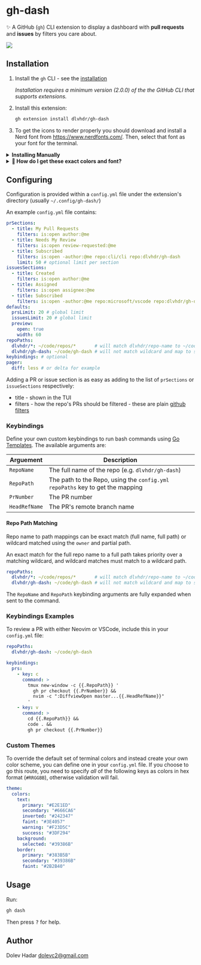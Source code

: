 # gh-dash

✨ A GitHub (`gh`) CLI extension to display a dashboard with **pull requests** and **issues** by filters you care about.

<img src="https://user-images.githubusercontent.com/6196971/198704107-6775a0ba-669d-418b-9ae9-59228aaa84d1.gif" />

## Installation

1. Install the `gh` CLI - see the [installation](https://github.com/cli/cli#installation)

   _Installation requires a minimum version (2.0.0) of the the GitHub CLI that supports extensions._

2. Install this extension:

   ```sh
   gh extension install dlvhdr/gh-dash
   ```

3. To get the icons to render properly you should download and install a Nerd font from https://www.nerdfonts.com/.
   Then, select that font as your font for the terminal.

<details>
   <summary><strong>Installing Manually</strong></summary>

> If you want to install this extension **manually**, follow these steps:

1. Clone the repo

   ```bash
   # git
   git clone https://github.com/dlvhdr/gh-dash

   # GitHub CLI
   gh repo clone dlvhdr/gh-dash
   ```

2. Cd into it

   ```bash
   cd gh-dash
   ```

3. Install it locally
   ```bash
   gh extension install .
   ```
   </details>

<details>
   <summary><strong>🌈 How do I get these exact colors and font?</strong></summary>

   > I'm using [Alacritty](https://github.com/alacritty/alacritty) with the [tokyonight theme](https://github.com/folke/tokyonight.nvim) and the [Fira Code](https://github.com/ryanoasis/nerd-fonts/tree/master/patched-fonts/FiraCode) Nerd Font.
   > For my full setup check out [my dotfiles](https://github.com/dlvhdr/dotfiles/blob/main/.config/alacritty/alacritty.yml).
</details>

## Configuring

Configuration is provided within a `config.yml` file under the extension's directory (usually `~/.config/gh-dash/`)

An example `config.yml` file contains:

```yml
prSections:
  - title: My Pull Requests
    filters: is:open author:@me
  - title: Needs My Review
    filters: is:open review-requested:@me
  - title: Subscribed
    filters: is:open -author:@me repo:cli/cli repo:dlvhdr/gh-dash
    limit: 50 # optional limit per section
issuesSections:
  - title: Created
    filters: is:open author:@me
  - title: Assigned
    filters: is:open assignee:@me
  - title: Subscribed
    filters: is:open -author:@me repo:microsoft/vscode repo:dlvhdr/gh-dash
defaults:
  prsLimit: 20 # global limit
  issuesLimit: 20 # global limit
  preview:
    open: true
    width: 60
repoPaths:
  dlvhdr/*: ~/code/repos/*       # will match dlvhdr/repo-name to ~/code/repos/repo-name
  dlvhdr/gh-dash: ~/code/gh-dash # will not match wildcard and map to specified path
keybindings: # optional
pager:
  diff: less # or delta for example
```

Adding a PR or issue section is as easy as adding to the list of `prSections` or `issueSections` respectively:

- title - shown in the TUI
- filters - how the repo's PRs should be filtered - these are plain [github filters](https://docs.github.com/en/search-github/searching-on-github/searching-issues-and-pull-requests)

### Keybindings

Define your own custom keybindings to run bash commands using [Go Templates](https://pkg.go.dev/text/template).
The available arguments are:

| Arguement     | Description                                                                     |
| ------------- | ------------------------------------------------------------------------------- |
| `RepoName`    | The full name of the repo (e.g. `dlvhdr/gh-dash`)                               |
| `RepoPath`    | The path to the Repo, using the `config.yml` `repoPaths` key to get the mapping |
| `PrNumber`    | The PR number                                                                   |
| `HeadRefName` | The PR's remote branch name                                                     |

#### Repo Path Matching

Repo name to path mappings can be exact match (full name, full path) or wildcard matched using the `owner` and partial path.

An exact match for the full repo name to a full path takes priority over a matching wildcard, and wildcard matches must match to a wildcard path.

```yaml
repoPaths:
  dlvhdr/*: ~/code/repos/*       # will match dlvhdr/repo-name to ~/code/repos/repo-name
  dlvhdr/gh-dash: ~/code/gh-dash # will not match wildcard and map to specified path
```

The `RepoName` and `RepoPath` keybinding arguments are fully expanded when sent to the command.

### Keybindings Examples

To review a PR with either Neovim or VSCode, include this in your `config.yml` file:

```yaml
repoPaths:
  dlvhdr/gh-dash: ~/code/gh-dash

keybindings:
  prs:
    - key: c
      command: >
        tmux new-window -c {{.RepoPath}} '
          gh pr checkout {{.PrNumber}} &&
          nvim -c ":DiffviewOpen master...{{.HeadRefName}}"
        '
    - key: v
      command: >
        cd {{.RepoPath}} &&
        code . &&
        gh pr checkout {{.PrNumber}}
```

### Custom Themes

To override the default set of terminal colors and instead create your own color scheme, you can define one in your `config.yml` file.
If you choose to go this route, you need to specify _all_ of the following keys as colors in hex format (`#RRGGBB`), otherwise validation will fail.

```yaml
theme:
  colors:
    text:
      primary: "#E2E1ED"
      secondary: "#666CA6"
      inverted: "#242347"
      faint: "#3E4057"
      warning: "#F23D5C"
      success: "#3DF294"
    background:
      selected: "#39386B"
    border:
      primary: "#383B5B"
      secondary: "#39386B"
      faint: "#2B2B40"
```

## Usage

Run:

```sh
gh dash
```

Then press <kbd>?</kbd> for help.

## Author

Dolev Hadar dolevc2@gmail.com
